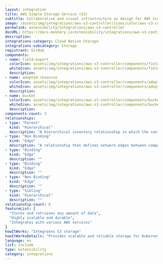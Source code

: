 ```yaml
---
layout: integration
title: AWS Simple Storage Service (S3)
subtitle: Collaborative and visual infrastructure as design for AWS Simple Storage Service (S3)
image: /assets/img/integrations/aws-s3-controller/icons/color/aws-s3-controller-color.svg
permalink: extensibility/integrations/aws-s3-controller
docURL: https://docs.meshery.io/extensibility/integrations/aws-s3-controller
description: 
integrations-category: Cloud Native Storage
integrations-subcategory: Storage
registrant: GitHub
components: 
- name: field-export
  colorIcon: assets/img/integrations/aws-s3-controller/components/field-export/icons/color/field-export-color.svg
  whiteIcon: assets/img/integrations/aws-s3-controller/components/field-export/icons/white/field-export-white.svg
  description: 
- name: adopted-resource
  colorIcon: assets/img/integrations/aws-s3-controller/components/adopted-resource/icons/color/adopted-resource-color.svg
  whiteIcon: assets/img/integrations/aws-s3-controller/components/adopted-resource/icons/white/adopted-resource-white.svg
  description: 
- name: bucket
  colorIcon: assets/img/integrations/aws-s3-controller/components/bucket/icons/color/bucket-color.svg
  whiteIcon: assets/img/integrations/aws-s3-controller/components/bucket/icons/white/bucket-white.svg
  description: 
components-count: 3
relationships: 
- type: "Parent"
  kind: "Hierarchical"
  description: "A hierarchical inventory relationship in which the configuration of (parent) component is patched with the configuration of other (child) component. E.g Secret->Pod, ConfigMaps->Deployment, etc..."
- type: "Non Binding"
  kind: "Edge"
  description: "A relationship that defines network edges between components"
- type: "Binding"
  kind: "Edge"
  description: ""
- type: "Binding"
  kind: "Edge"
  description: ""
- type: "Non Binding"
  kind: "Edge"
  description: ""
- type: "Sibling"
  kind: "Hierarchical"
  description: ""
relationship-count: 6
featureList: [
  "Stores and retrieves any amount of data",
  "Highly scalable and durable",
  "Integrates with various AWS services"
]
howItWorks: "Integrates S3 storage"
howItWorksDetails: "Provides scalable and reliable storage for Kubernetes applications"
language: en
list: include
type: extensibility
category: integrations
---
```

